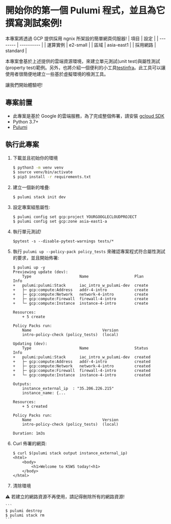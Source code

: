 # 開始你的第一個 Pulumi 程式，並且為它撰寫測試案例! 

本專案將透過 GCP 提供採用 ngnix 所架設的簡單網頁伺服器!
| 項目     | 設定       |
| -------- | ---------- |
| 運算實例 | e2-small   |
| 區域     | asia-east1 |
| 採用網路 | standard   |

本專案會基於上述提供的雲端資源環境，來建立單元測試(unit test)與屬性測試(property test)範例。另外，也將介紹一個便利的小工具[testinfra](https://testinfra.readthedocs.io/)。此工具可以讓使用者很簡便地建立一些基於虛擬環境的檢測工具。

讓我們開始體驗吧!

## 專案前置

* 此專案是基於 Google 的雲端服務，為了完成整個佈署，請安裝 [gcloud SDK](https://cloud.google.com/sdk/docs/install#deb)
* Python 3.7+
* [Pulumi](https://www.pulumi.com/docs/get-started/install/)

## 執行此專案

1. 下載並且初始你的環境

    ```bash
    $ python3 -m venv venv
    $ source venv/bin/activate
    $ pip3 install -r requirements.txt
    ```
    
2.  建立一個新的堆疊:

    ```
    $ pulumi stack init dev
    ```

3.  設定專案組態屬性:

    ```
    $ pulumi config set gcp:project YOURGOOGLECLOUDPROJECT
    $ pulumi config set gcp:zone asia-east1-a
    ```

4.  執行單元測試!

    ```
    $pytest -s --disable-pytest-warnings tests/*
    ```

5.  執行 `pulumi up --policy-pack policy_tests` 來確認專案程式符合屬性測試的要求，並且開始佈署:

    ``` 
    $ pulumi up -y
    Previewing update (dev):
        Type                     Name                    Plan       Info
    +   pulumi:pulumi:Stack      iac_intro_w_pulumi-dev  create
    +   ├─ gcp:compute:Address   addr-4-intro            create
    +   ├─ gcp:compute:Network   network-4-intro         create
    +   ├─ gcp:compute:Firewall  firewall-4-intro        create
    +   └─ gcp:compute:Instance  instance-4-intro        create

    Resources:
        + 5 create

    Policy Packs run:
        Name                               Version
        intro-policy-check (policy_tests)  (local)

    Updating (dev):
        Type                     Name                    Status      Info
    +   pulumi:pulumi:Stack      iac_intro_w_pulumi-dev  created
    +   ├─ gcp:compute:Address   addr-4-intro            created
    +   ├─ gcp:compute:Network   network-4-intro         created
    +   ├─ gcp:compute:Firewall  firewall-4-intro        created
    +   └─ gcp:compute:Instance  instance-4-intro        created

    Outputs:
        instance_external_ip  : "35.206.226.215"
        instance_name: {...

    Resources:
        + 5 created
    
    Policy Packs run:
        Name                               Version
        intro-policy-check (policy_tests)  (local)

    Duration: 1m3s
    ```

6.  Curl 佈署的網頁:

    ```
    $ curl $(pulumi stack output instance_external_ip)
    <html>
        <body>
            <h1>Welcome to KSWS today!<h1>
        </body>
    </html>
    ```

7. 清除環境

:warning: 若建立的網路資源不再使用，請記得刪除所有的網路資源!

    ```
    $ pulumi destroy
    $ pulumi stack rm
    ```

